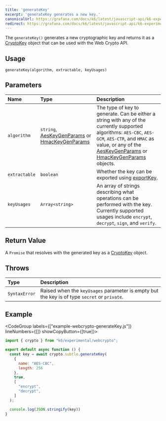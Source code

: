 ```yaml
---
title: 'generateKey'
excerpt: 'generateKey generates a new key.'
canonicalUrl: https://grafana.com/docs/k6/latest/javascript-api/k6-experimental/webcrypto/subtlecrypto/generatekey/
redirect: https://grafana.com/docs/k6/latest/javascript-api/k6-experimental/webcrypto/subtlecrypto/generatekey/
---
```


The `generateKey()` generates a new cryptographic key and returns it as a [CryptoKey](/javascript-api/k6-experimental/webcrypto/cryptokey) object that can be used with the Web Crypto API.

## Usage

```
generateKey(algorithm, extractable, keyUsages)
```

## Parameters

| Name          | Type                                                  | Description                                                                                                                                                                                                                  |
| :------------ | :---------------------------------------------------- | :--------------------------------------------------------------------------------------------------------------------------------------------------------------------------------------------------------------------------- |
| `algorithm`   | `string`, [AesKeyGenParams](/javascript-api/k6-experimental/webcrypto/aeskeygenparams) or [HmacKeyGenParams](/javascript-api/k6-experimental/webcrypto/hmackeygenparams) | The type of key to generate. Can be either a string with any of the currently supported algorithms: `AES-CBC`, `AES-GCM`, `AES-CTR`, and `HMAC` as value, or any of the [AesKeyGenParams](/javascript-api/k6-experimental/webcrypto/aeskeygenparams) or [HmacKeyGenParams](/javascript-api/k6-experimental/webcrypto/hmackeygenparams) objects. |
| `extractable` | `boolean`                                             | Whether the key can be exported using [exportKey](/javascript-api/k6-experimental/webcrypto/subtlecrypto/exportkey).                                                                                 |
| `keyUsages`   | `Array<string>`                                       | An array of strings describing what operations can be performed with the key. Currently supported usages include `encrypt`, `decrypt`, `sign`, and `verify`.                                                                |

## Return Value

A `Promise` that resolves with the generated key as a [CryptoKey](/javascript-api/k6-experimental/webcrypto/cryptokey) object.

## Throws

| Type          | Description                                                                                  |
| :------------ | :------------------------------------------------------------------------------------------- |
| `SyntaxError` | Raised when the `keyUsages` parameter is empty but the key is of type `secret` or `private`. |

## Example

<CodeGroup labels={["example-webcrypto-generateKey.js"]} lineNumbers={[]} showCopyButton={[true]}>

```javascript
import { crypto } from "k6/experimental/webcrypto";

export default async function () {
  const key = await crypto.subtle.generateKey(
    {
      name: "AES-CBC",
      length: 256
    },
    true,
    [
      "encrypt",
      "decrypt",
    ]
  );

  console.log(JSON.stringify(key))
}
```

</CodeGroup>